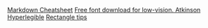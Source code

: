 [Markdown Cheatsheet](https://github.com/adam-p/markdown-here/wiki/Markdown-Cheatsheet)
[Free font download for low-vision. Atkinson Hyperlegible](https://brailleinstitute.org/freefont)
[Rectangle tips](https://www.thisprogrammingthing.com/2020/Using-Rectangle-to-More-Easily-Manage-Our-MacOS-Windows/)
